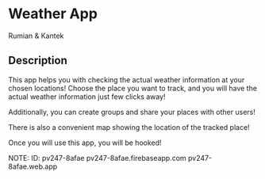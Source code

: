 # Weather App
Rumian & Kantek

## Description
This app helps you with checking the actual weather 
information at your chosen locations!
Choose the place you want to track, and you will have the
actual weather information just few clicks away!

Additionally, you can create groups and share your places
with other users!

There is also a convenient map showing the location of the
tracked place!

Once you will use this app, you will be hooked!

NOTE: ID: pv247-8afae
pv247-8afae.firebaseapp.com
pv247-8afae.web.app
